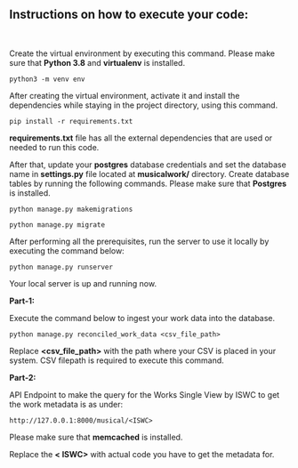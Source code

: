## Instructions on how to execute your code:

<br/>

Create the virtual environment by executing this command. 
Please make sure that **Python 3.8** and **virtualenv** is installed.

    python3 -m venv env

After creating the virtual environment, activate it and install the 
dependencies while staying in the project directory, using 
this command.

    pip install -r requirements.txt

**requirements.txt** file has all the external dependencies that are
used or needed to run this code.

After that, update your **postgres** database credentials and set the 
database name in **settings.py** file located at **musicalwork/** directory. 
Create database tables by running the following commands. Please make
sure that **Postgres** is installed.

    python manage.py makemigrations

    python manage.py migrate

After performing all the prerequisites, run the server to use it 
locally by executing the command below:

    python manage.py runserver

Your local server is up and running now.

**Part-1:**

Execute the command below to ingest your work data into the database.

    python manage.py reconciled_work_data <csv_file_path>

Replace **<csv_file_path>** with the path where your CSV is placed 
in your system. CSV filepath is required to execute this command.

**Part-2:**

API Endpoint to make the query for the Works Single View by ISWC to 
get the work metadata is as under:

    http://127.0.0.1:8000/musical/<ISWC>
Please make sure that **memcached** is installed.

Replace the **< ISWC>** with actual code you have to get the metadata for.